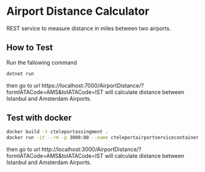 # Airport Distance Calculator

REST service to measure distance in miles between two airports. 

## How to Test

Run the fallowing command

```bash
dotnet run
```

then go to url https://localhost:7000/AirportDistance/?formIATACode=AMS&toIATACode=IST will calculate distance between Istanbul and Amsterdam Airports.

## Test with docker
```bash
docker build -t cteleportassingment .
docker run -it --rm -p 3000:80 --name cteleportairportservicecontainer cteleportassingment
```

then go to url http://localhost:3000/AirportDistance/?formIATACode=AMS&toIATACode=IST will calculate distance between Istanbul and Amsterdam Airports.